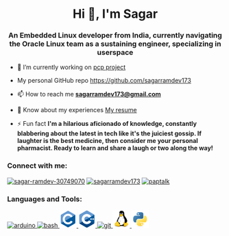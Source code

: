 <h1 align="center">Hi 👋, I'm Sagar</h1>
<h3 align="center">An Embedded Linux developer from India, currently navigating the Oracle Linux team as a sustaining engineer, specializing in userspace</h3>

- 🔭 I’m currently working on [pcp project](https://github.com/performancecopilot/pcp)
  
- My personal GitHub repo https://github.com/sagarramdev173
  
- 📫 How to reach me **sagarramdev173@gmail.com**

- 📄 Know about my experiences [My resume](https://rxresu.me/sagarramdev173/sagar-resume)

- ⚡ Fun fact **I'm a hilarious aficionado of knowledge, constantly blabbering about the latest in tech like it's the juiciest gossip. If laughter is the best medicine, then consider me your personal pharmacist. Ready to learn and share a laugh or two along the way!**

<h3 align="left">Connect with me:</h3>
<p align="left">
<a href="https://linkedin.com/in/sagar-ramdev-30749070" target="blank"><img align="center" src="https://raw.githubusercontent.com/rahuldkjain/github-profile-readme-generator/master/src/images/icons/Social/linked-in-alt.svg" alt="sagar-ramdev-30749070" height="30" width="40" /></a>
<a href="https://instagram.com/sagarramdev173" target="blank"><img align="center" src="https://raw.githubusercontent.com/rahuldkjain/github-profile-readme-generator/master/src/images/icons/Social/instagram.svg" alt="sagarramdev173" height="30" width="40" /></a>
<a href="https://discord.gg/paptalk" target="blank"><img align="center" src="https://raw.githubusercontent.com/rahuldkjain/github-profile-readme-generator/master/src/images/icons/Social/discord.svg" alt="paptalk" height="30" width="40" /></a>
</p>

<h3 align="left">Languages and Tools:</h3>
<p align="left"> <a href="https://www.arduino.cc/" target="_blank" rel="noreferrer"> <img src="https://cdn.worldvectorlogo.com/logos/arduino-1.svg" alt="arduino" width="40" height="40"/> </a> <a href="https://www.gnu.org/software/bash/" target="_blank" rel="noreferrer"> <img src="https://www.vectorlogo.zone/logos/gnu_bash/gnu_bash-icon.svg" alt="bash" width="40" height="40"/> </a> <a href="https://www.cprogramming.com/" target="_blank" rel="noreferrer"> <img src="https://raw.githubusercontent.com/devicons/devicon/master/icons/c/c-original.svg" alt="c" width="40" height="40"/> </a> <a href="https://www.w3schools.com/cpp/" target="_blank" rel="noreferrer"> <img src="https://raw.githubusercontent.com/devicons/devicon/master/icons/cplusplus/cplusplus-original.svg" alt="cplusplus" width="40" height="40"/> </a> <a href="https://git-scm.com/" target="_blank" rel="noreferrer"> <img src="https://www.vectorlogo.zone/logos/git-scm/git-scm-icon.svg" alt="git" width="40" height="40"/> </a> <a href="https://www.linux.org/" target="_blank" rel="noreferrer"> <img src="https://raw.githubusercontent.com/devicons/devicon/master/icons/linux/linux-original.svg" alt="linux" width="40" height="40"/> </a> <a href="https://www.python.org" target="_blank" rel="noreferrer"> <img src="https://raw.githubusercontent.com/devicons/devicon/master/icons/python/python-original.svg" alt="python" width="40" height="40"/> </a> </p>
